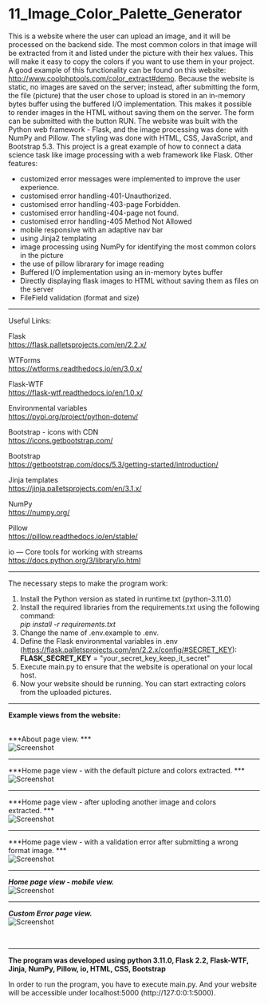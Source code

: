 # 11_Image_Color_Palette_Generator

This is a website where the user can upload an image, and it will be processed on the backend side. The most common colors in that image will be extracted from it and listed under the picture with their hex values. This will make it easy to copy the colors if you want to use them in your project. A good example of this functionality can be found on this website: http://www.coolphptools.com/color_extract#demo. Because the website is static, no images are saved on the server; instead, after submitting the form, the file (picture) that the user chose to upload is stored in an in-memory bytes buffer using the buffered I/O implementation. This makes it possible to render images in the HTML without saving them on the server. The form can be submitted with the button RUN. The website was built with the Python web framework - Flask, and the image processing was done with NumPy and Pillow. The styling was done with HTML, CSS, JavaScript, and Bootstrap 5.3. This project is a great example of how to connect a data science task like image processing with a web framework like Flask.
Other features:</br>
- customized error messages were implemented to improve the user experience.</br>
- customised error handling-401-Unauthorized.</br>
- customised error handling-403-page Forbidden.</br>
- customised error handling-404-page not found.</br>
- customised error handling-405 Method Not Allowed</br>
- mobile responsive with an adaptive nav bar</br>
- using Jinja2 templating</br>
- image processing using NumPy for identifying the most common colors in the picture</br>
- the use of pillow librarary for image reading</br>
- Buffered I/O implementation using an in-memory bytes buffer</br>
- Directly displaying flask images to HTML without saving them as files on the server</br>
- FileField validation (format and size)</br>

---

Useful Links:

Flask</br>
https://flask.palletsprojects.com/en/2.2.x/</br>

WTForms</br>
https://wtforms.readthedocs.io/en/3.0.x/</br>

Flask-WTF</br>
https://flask-wtf.readthedocs.io/en/1.0.x/</br>

Environmental variables</br>
https://pypi.org/project/python-dotenv/</br>

Bootstrap - icons with CDN</br>
https://icons.getbootstrap.com/</br>

Bootstrap</br>
https://getbootstrap.com/docs/5.3/getting-started/introduction/</br>

Jinja templates</br>
https://jinja.palletsprojects.com/en/3.1.x/</br>

NumPy</br>
https://numpy.org/</br>

Pillow</br>
https://pillow.readthedocs.io/en/stable/</br>

io — Core tools for working with streams</br>
https://docs.python.org/3/library/io.html</br>


---

The necessary steps to make the program work:</br>
1. Install the Python version as stated in runtime.txt (python-3.11.0)</br>
2. Install the required libraries from the requirements.txt using the following command: </br>
*pip install -r requirements.txt*</br>
3. Change the name of .env.example to .env.</br>
4. Define the Flask environmental variables in .env (https://flask.palletsprojects.com/en/2.2.x/config/#SECRET_KEY):</br>
**FLASK_SECRET_KEY** = "your_secret_key_keep_it_secret"</br>
5. Execute main.py to ensure that the website is operational on your local host.</br>
6. Now your website should be running. You can start extracting colors from the uploaded pictures.</br>

---


**Example views from the website:**</br>
</br>

***About page view. ***</br>
![Screenshot](docs/img/01_img.png)</br>

---


***Home page view - with the default picture and colors extracted. ***</br>
![Screenshot](docs/img/02_img.png)</br>

---


***Home page view - after uploding another image and colors extracted. ***</br>
![Screenshot](docs/img/03_img.png)</br>

---


***Home page view - with a validation error after submitting a wrong format image. ***</br>
![Screenshot](docs/img/04_img.png)</br>

---


***Home page view - mobile view.***</br>
![Screenshot](docs/img/05_img.png)</br>

---


***Custom Error page view.***</br>
![Screenshot](docs/img/06_img.png)</br>


</br>

---

**The program was developed using python 3.11.0, Flask 2.2, Flask-WTF, Jinja, NumPy, Pillow, io, HTML, CSS, Bootstrap**

In order to run the program, you have to execute main.py.
And your website will be accessible under localhost:5000 (http://127:0:0:1:5000).